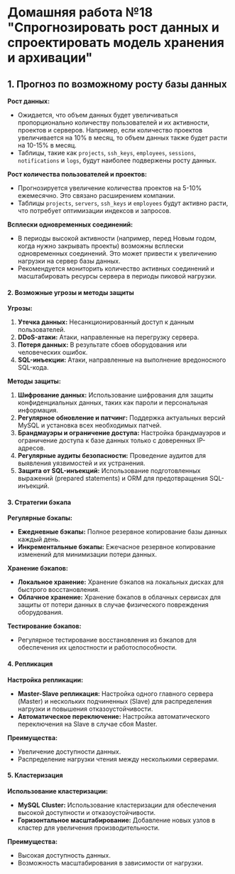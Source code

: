 # Домашняя работа №18 "Спрогнозировать рост данных и спроектировать модель хранения и архивации"

## 1. Прогноз по возможному росту базы данных

**Рост данных:**
- Ожидается, что объем данных будет увеличиваться пропорционально количеству пользователей и их активности, проектов и серверов. Например, если количество проектов увеличивается на 10% в месяц, то объем данных также будет расти на 10-15% в месяц.
- Таблицы, такие как `projects`, `ssh_keys`, `employees`, `sessions`, `notifications` и `logs`, будут наиболее подвержены росту данных.

**Рост количества пользователей и проектов:**
- Прогнозируется увеличение количества проектов на 5-10% ежемесячно. Это связано расширением компании.
- Таблицы `projects`, `servers`, `ssh_keys` и `employees` будут активно расти, что потребует оптимизации индексов и запросов.

**Всплески одновременных соединений:**
- В периоды высокой активности (например, перед Новым годом, когда нужно закрывать проекты) возможны всплески одновременных соединений. Это может привести к увеличению нагрузки на сервер базы данных.
- Рекомендуется мониторить количество активных соединений и масштабировать ресурсы сервера в периоды пиковой нагрузки.

#### 2. Возможные угрозы и методы защиты

**Угрозы:**
1. **Утечка данных:** Несанкционированный доступ к данным пользователей.
2. **DDoS-атаки:** Атаки, направленные на перегрузку сервера.
3. **Потеря данных:** В результате сбоев оборудования или человеческих ошибок.
4. **SQL-инъекции:** Атаки, направленные на выполнение вредоносного SQL-кода.

**Методы защиты:**
1. **Шифрование данных:** Использование шифрования для защиты конфиденциальных данных, таких как пароли и персональная информация.
2. **Регулярное обновление и патчинг:** Поддержка актуальных версий MySQL и установка всех необходимых патчей.
3. **Брандмауэры и ограничение доступа:** Настройка брандмауэров и ограничение доступа к базе данных только с доверенных IP-адресов.
4. **Регулярные аудиты безопасности:** Проведение аудитов для выявления уязвимостей и их устранения.
5. **Защита от SQL-инъекций:** Использование подготовленных выражений (prepared statements) и ORM для предотвращения SQL-инъекций.

#### 3. Стратегии бэкапа

**Регулярные бэкапы:**
- **Ежедневные бэкапы:** Полное резервное копирование базы данных каждый день.
- **Инкрементальные бэкапы:** Ежечасное резервное копирование изменений для минимизации потери данных.

**Хранение бэкапов:**
- **Локальное хранение:** Хранение бэкапов на локальных дисках для быстрого восстановления.
- **Облачное хранение:** Хранение бэкапов в облачных сервисах для защиты от потери данных в случае физического повреждения оборудования.

**Тестирование бэкапов:**
- Регулярное тестирование восстановления из бэкапов для обеспечения их целостности и работоспособности.

#### 4. Репликация

**Настройка репликации:**
- **Master-Slave репликация:** Настройка одного главного сервера (Master) и нескольких подчиненных (Slave) для распределения нагрузки и повышения отказоустойчивости.
- **Автоматическое переключение:** Настройка автоматического переключения на Slave в случае сбоя Master.

**Преимущества:**
- Увеличение доступности данных.
- Распределение нагрузки чтения между несколькими серверами.

#### 5. Кластеризация

**Использование кластеризации:**
- **MySQL Cluster:** Использование кластеризации для обеспечения высокой доступности и отказоустойчивости.
- **Горизонтальное масштабирование:** Добавление новых узлов в кластер для увеличения производительности.

**Преимущества:**
- Высокая доступность данных.
- Возможность масштабирования в зависимости от нагрузки.
